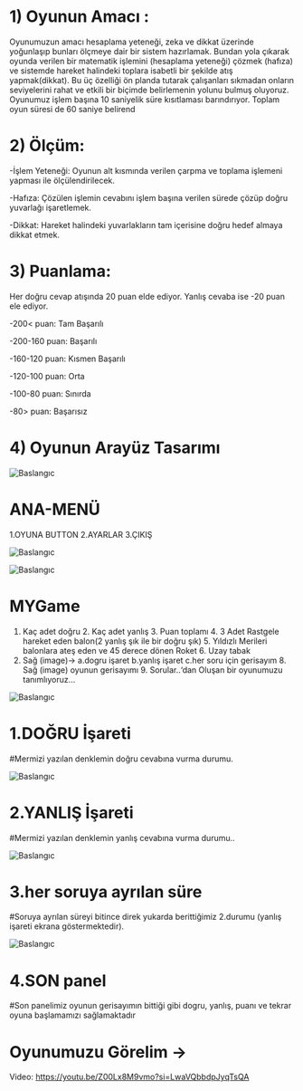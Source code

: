 # 1) Oyunun Amacı :
Oyunumuzun amacı hesaplama yeteneği, zeka ve dikkat üzerinde yoğunlaşıp bunları ölçmeye dair bir sistem hazırlamak. Bundan yola çıkarak oyunda verilen bir matematik işlemini (hesaplama yeteneği) çözmek (hafıza) ve sistemde hareket halindeki toplara isabetli bir şekilde atış yapmak(dikkat). 
Bu üç özelliği ön planda tutarak çalışanları sıkmadan onların seviyelerini rahat ve etkili bir biçimde belirlemenin yolunu bulmuş oluyoruz. 
Oyunumuz işlem başına 10 saniyelik süre kısıtlaması barındırıyor.
Toplam oyun süresi de 60 saniye belirend

# 2) Ölçüm:
-İşlem Yeteneği:
Oyunun alt kısmında verilen çarpma ve toplama işlemeni yapması ile ölçülendirilecek.

-Hafıza:
Çözülen işlemin cevabını işlem başına verilen sürede çözüp doğru yuvarlağı işaretlemek.

-Dikkat:
Hareket halindeki yuvarlakların tam içerisine doğru hedef almaya dikkat etmek.

# 3) Puanlama:
Her doğru cevap atışında 20 puan elde ediyor. 
Yanlış cevaba ise -20 puan ele ediyor.

-200< puan: Tam Başarılı 

-200-160 puan: Başarılı 

-160-120 puan: Kısmen Başarılı

-120-100 puan: Orta

-100-80 puan: Sınırda

-80> puan: Başarısız


# 4) Oyunun Arayüz Tasarımı


![Baslangıc](https://i.hizliresim.com/dsout7n.png) 
# ANA-MENÜ 
1.OYUNA BUTTON 2.AYARLAR 3.ÇIKIŞ

![Baslangıc](https://i.hizliresim.com/22lxclm.png) 

![Baslangıc](https://i.hizliresim.com/l38jgyz.png) 
# MYGame 
1. Kaç adet doğru 2. Kaç adet yanlış 3. Puan toplamı 4. 3 Adet Rastgele hareket eden balon(2 yanlış şık ile bir 
doğru şık) 5. Yıldızlı Merileri balonlara ateş eden ve 45 derece 
dönen Roket 6. Uzay tabak 
7. Sağ (image)-> a.dogru işaret b.yanlış işaret c.her soru için gerisayım 8. Sağ (image) oyunun gerisayımı 9. Sorular..‘dan Oluşan bir oyunumuzu tanımlıyoruz…

![Baslangıc](https://i.hizliresim.com/o2nn4c7.png)
# 1.DOĞRU İşareti
#Mermizi yazılan denklemin doğru cevabına vurma durumu.

![Baslangıc](https://i.hizliresim.com/33or4ne.png)
# 2.YANLIŞ İşareti
#Mermizi yazılan denklemin yanlış cevabına vurma durumu..

![Baslangıc](https://i.hizliresim.com/aio72tp.png)
# 3.her soruya ayrılan süre
#Soruya ayrılan süreyi bitince direk yukarda berittiğimiz
2.durumu (yanlış işareti ekrana göstermektedir).

![Baslangıc](https://i.hizliresim.com/12x0o20.png)
# 4.SON panel
#Son panelimiz oyunun gerisayımın bittiği gibi dogru, yanlış, puanı 
ve tekrar oyuna başlamamızı sağlamaktadır

# Oyunumuzu Görelim ->
Video: https://youtu.be/Z00Lx8M9vmo?si=LwaVQbbdpJyqTsQA






